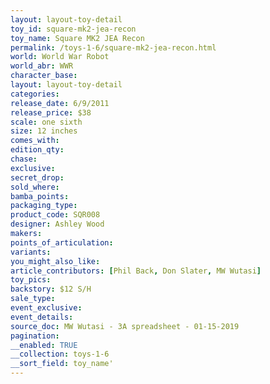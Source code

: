 ```yaml
---
layout: layout-toy-detail 
toy_id: square-mk2-jea-recon
toy_name: Square MK2 JEA Recon
permalink: /toys-1-6/square-mk2-jea-recon.html
world: World War Robot
world_abr: WWR
character_base: 
layout: layout-toy-detail
categories: 
release_date: 6/9/2011
release_price: $38 
scale: one sixth
size: 12 inches
comes_with: 
edition_qty: 
chase: 
exclusive: 
secret_drop: 
sold_where: 
bamba_points: 
packaging_type: 
product_code: SQR008
designer: Ashley Wood
makers: 
points_of_articulation: 
variants: 
you_might_also_like: 
article_contributors: [Phil Back, Don Slater, MW Wutasi]
toy_pics: 
backstory: $12 S/H
sale_type: 
event_exclusive: 
event_details: 
source_doc: MW Wutasi - 3A spreadsheet - 01-15-2019
pagination: 
__enabled: TRUE
__collection: toys-1-6
__sort_field: toy_name'
---
```

